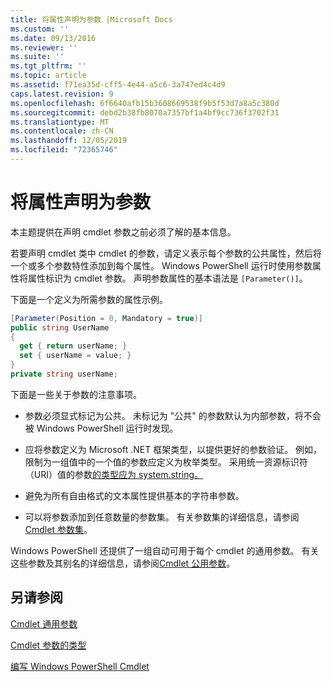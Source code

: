 ```yaml
---
title: 将属性声明为参数 |Microsoft Docs
ms.custom: ''
ms.date: 09/13/2016
ms.reviewer: ''
ms.suite: ''
ms.tgt_pltfrm: ''
ms.topic: article
ms.assetid: f71ea35d-cff5-4e44-a5c6-3a747ed4c4d9
caps.latest.revision: 9
ms.openlocfilehash: 6f6640afb15b3608669538f9b5f53d7a8a5c380d
ms.sourcegitcommit: debd2b38fb8070a7357bf1a4bf9cc736f3702f31
ms.translationtype: MT
ms.contentlocale: zh-CN
ms.lasthandoff: 12/05/2019
ms.locfileid: "72365746"
---
```

# <a name="declaring-properties-as-parameters"></a>将属性声明为参数

本主题提供在声明 cmdlet 参数之前必须了解的基本信息。

若要声明 cmdlet 类中 cmdlet 的参数，请定义表示每个参数的公共属性，然后将一个或多个参数特性添加到每个属性。 Windows PowerShell 运行时使用参数属性将属性标识为 cmdlet 参数。 声明参数属性的基本语法是 `[Parameter()]`。

下面是一个定义为所需参数的属性示例。

```csharp
[Parameter(Position = 0, Mandatory = true)]
public string UserName
{
  get { return userName; }
  set { userName = value; }
}
private string userName;
```

下面是一些关于参数的注意事项。

- 参数必须显式标记为公共。 未标记为 "公共" 的参数默认为内部参数，将不会被 Windows PowerShell 运行时发现。

- 应将参数定义为 Microsoft .NET 框架类型，以提供更好的参数验证。 例如，限制为一组值中的一个值的参数应定义为枚举类型。 采用统一资源标识符（URI）值的参数[的类型应为 system.string。](/dotnet/api/System.Uri)

- 避免为所有自由格式的文本属性提供基本的字符串参数。

- 可以将参数添加到任意数量的参数集。 有关参数集的详细信息，请参阅[Cmdlet 参数集](./cmdlet-parameter-sets.md)。

Windows PowerShell 还提供了一组自动可用于每个 cmdlet 的通用参数。 有关这些参数及其别名的详细信息，请参阅[Cmdlet 公用参数](./common-parameter-names.md)。

## <a name="see-also"></a>另请参阅

[Cmdlet 通用参数](./common-parameter-names.md)

[Cmdlet 参数的类型](./types-of-cmdlet-parameters.md)

[编写 Windows PowerShell Cmdlet](./writing-a-windows-powershell-cmdlet.md)
